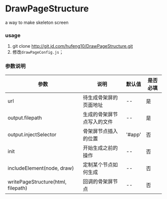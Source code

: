 # DrawPageStructure
a way to make skeleton screen

### usage
1. git clone http://git.jd.com/hufeng10/DrawPageStructure.git
2. 修改`drawPageConfig.js`；

### 参数说明
| 参数 | 说明 | 默认值 | 是否必填
|----- | ----- | ----- | -----
| url | 待生成骨架屏的页面地址 | -- | 是
| output.filepath | 生成的骨架屏节点写入的文件 | -- | 是
| output.injectSelector | 骨架屏节点插入的位置 | '#app' | 否
| init | 开始生成之前的操作 | -- | 否
| includeElement(node, draw) | 定制某个节点如何生成 | -- | 否
| writePageStructure(html, filepath) | 回调的骨架屏节点 | -- | 否
